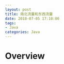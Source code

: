 ```yaml
---
layout: post
title: 南北流量和东西流量
date: 2018-07-05 17:10:00
tags:
- Java
categories: Java
---
```


# Overview               










